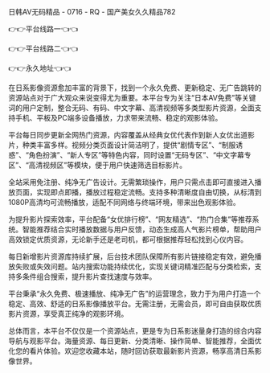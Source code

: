 日韩AV无码精品 - 0716 - RQ - 国产美女久久精品782

👉👉平台线路一👈👈

👉👉平台线路二👈👈

👉👉永久地址👈👈

在日系影像资源愈加丰富的背景下，找到一个永久免费、更新稳定、无广告跳转的资源站点对于广大观众来说变得尤为重要。本平台专为关注“日本AV免费”等关键词的用户定制，整合无码、有码、中文字幕、高清视频等多类型影片资源，全面支持手机、平板及PC端多设备播放，力求带来流畅、稳定的观影体验。

平台每日同步更新全网热门资源，内容覆盖从经典女优代表作到新人女优出道影片，种类丰富多样。视频分类页面设计简洁明了，提供“剧情专区”、“制服诱惑”、“角色扮演”、“新人专区”等特色内容，同时设置“无码专区”、“中文字幕专区”、“高清视频区”等模块，便于用户快速筛选目标影片。

全站采用免注册、纯净无广告设计。无需繁琐操作，用户只需点击即可直接进入播放页面，实现即点即播，播放过程稳定流畅。支持多种清晰度自由切换，从标清到1080P高清均可流畅播放，适配不同网络与终端环境，带来出色观影体验。

为提升影片探索效率，平台配备“女优排行榜”、“网友精选”、“热门合集”等推荐系统。智能推荐结合实时播放数据与用户反馈，动态生成高人气影片榜单，帮助用户高效锁定优质资源，无论新手还是老司机，都可根据推荐轻松找到心仪内容。

每日新增影片资源库持续扩展，后台技术团队保障所有影片链接稳定有效，避免播放失败或失效问题。站内搜索功能持续优化，实现关键词精准匹配与分类检索，支持多条件组合搜索，提升影片查找速度与效率。

平台秉承“永久免费、极速播放、纯净无广告”的运营理念，致力于为用户打造一个稳定、高效、舒适的日系影像播放平台。无需注册，无需会员，即可自由获取优质影片资源，享受真正纯净的观影环境。

总体而言，本平台不仅仅是一个资源站点，更是专为日系影迷量身打造的综合内容导航与观影平台。海量资源、每日更新、分类清晰、操作简单、智能推荐，全面优化您的看片体验。欢迎您收藏本站，随时回访获取最新影片资源，畅享高清日系影像世界。
